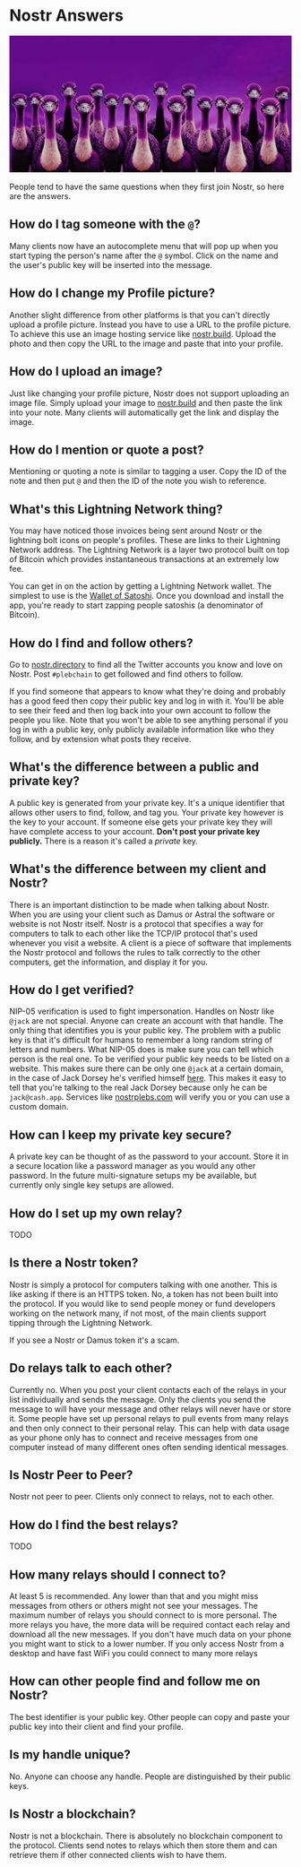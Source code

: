 # Nostr Answers

![Header](https://raw.githubusercontent.com/realprogrammersusevim/nostr-answers/main/images/header.jpeg)

People tend to have the same questions when they first join Nostr, so here are
the answers.

## How do I tag someone with the `@`?

Many clients now have an autocomplete menu that will pop up when you start
typing the person's name after the `@` symbol. Click on the name and the user's
public key will be inserted into the message.

## How do I change my Profile picture?

Another slight difference from other platforms is that you can't directly upload
a profile picture. Instead you have to use a URL to the profile picture. To
achieve this use an image hosting service like
[nostr.build](https://nostr.build/). Upload the photo and then copy the URL to
the image and paste that into your profile.

## How do I upload an image?

Just like changing your profile picture, Nostr does not support uploading an
image file. Simply upload your image to [nostr.build](https://nostr.build) and
then paste the link into your note. Many clients will automatically get the link
and display the image.

## How do I mention or quote a post?

Mentioning or quoting a note is similar to tagging a user. Copy the ID of the
note and then put `@` and then the ID of the note you wish to reference.

## What's this Lightning Network thing?

You may have noticed those invoices being sent around Nostr or the lightning
bolt icons on people's profiles. These are links to their Lightning Network
address. The Lightning Network is a layer two protocol built on top of Bitcoin
which provides instantaneous transactions at an extremely low fee.

You can get in on the action by getting a Lightning Network wallet. The simplest
to use is the [Wallet of Satoshi](https://www.walletofsatoshi.com/). Once you
download and install the app, you're ready to start zapping people satoshis (a
denominator of Bitcoin).

## How do I find and follow others?

Go to [nostr.directory](https://nostr.directory) to find all the Twitter
accounts you know and love on Nostr. Post `#plebchain` to get followed and find
others to follow.

If you find someone that appears to know what they're doing and probably has a
good feed then copy their public key and log in with it. You'll be able to see
their feed and then log back into your own account to follow the people you
like. Note that you won't be able to see anything personal if you log in with a
public key, only publicly available information like who they follow, and by
extension what posts they receive.

## What's the difference between a public and private key?

A public key is generated from your private key. It's a unique identifier that
allows other users to find, follow, and tag you. Your private key however is the
key to your account. If someone else gets your private key they will have
complete access to your account. **Don't post your private key publicly.** There
is a reason it's called a _private_ key.

## What's the difference between my client and Nostr?

There is an important distinction to be made when talking about Nostr. When you
are using your client such as Damus or Astral the software or website is not
Nostr itself. Nostr is a protocol that specifies a way for computers to talk to
each other like the TCP/IP protocol that's used whenever you visit a website. A
client is a piece of software that implements the Nostr protocol and follows the
rules to talk correctly to the other computers, get the information, and display
it for you.

## How do I get verified?

NIP-05 verification is used to fight impersonation. Handles on Nostr like
`@jack` are not special. Anyone can create an account with that handle. The only
thing that identifies you is your public key. The problem with a public key is
that it's difficult for humans to remember a long random string of letters and
numbers. What NIP-05 does is make sure you can tell which person is the real
one. To be verified your public key needs to be listed on a website. This makes
sure there can be only one `@jack` at a certain domain, in the case of Jack
Dorsey he's verified himself [here](https://cash.app/.well-known/nostr.json).
This makes it easy to tell that you're talking to the real Jack Dorsey because
only he can be `jack@cash.app`. Services like
[nostrplebs.com](https://nostrplebs.com) will verify you or you can use a custom
domain.

## How can I keep my private key secure?

A private key can be thought of as the password to your account. Store it in a
secure location like a password manager as you would any other password. In the
future multi-signature setups my be available, but currently only single key
setups are allowed.

## How do I set up my own relay?

TODO

## Is there a Nostr token?

Nostr is simply a protocol for computers talking with one another. This is like
asking if there is an HTTPS token. No, a token has not been built into the
protocol. If you would like to send people money or fund developers working on
the network many, if not most, of the main clients support tipping through the
Lightning Network.

If you see a Nostr or Damus token it's a scam.

## Do relays talk to each other?

Currently no. When you post your client contacts each of the relays in your list
individually and sends the message. Only the clients you send the message to
will have your message and other relays will never have or store it. Some people
have set up personal relays to pull events from many relays and then only
connect to their personal relay. This can help with data usage as your phone
only has to connect and receive messages from one computer instead of many
different ones often sending identical messages.

## Is Nostr Peer to Peer?

Nostr not peer to peer. Clients only connect to relays, not to each other.

## How do I find the best relays?

TODO

## How many relays should I connect to?

At least 5 is recommended. Any lower than that and you might miss messages from
others or others might not see your messages. The maximum number of relays you
should connect to is more personal. The more relays you have, the more data will
be required contact each relay and download all the new messages. If you don't
have much data on your phone you might want to stick to a lower number. If you
only access Nostr from a desktop and have fast WiFi you could connect to many
more relays

## How can other people find and follow me on Nostr?

The best identifier is your public key. Other people can copy and paste your
public key into their client and find your profile.

## Is my handle unique?

No. Anyone can choose any handle. People are distinguished by their public keys.

## Is Nostr a blockchain?

Nostr is not a blockchain. There is absolutely no blockchain component to the
protocol. Clients send notes to relays which then store them and can retrieve
them if other connected clients wish to have them.

